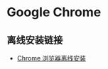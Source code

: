 # Google Chrome

## 离线安装链接

* [Chrome 浏览器离线安装](https://www.google.com/chrome/browser/desktop/index.html?standalone=1)
